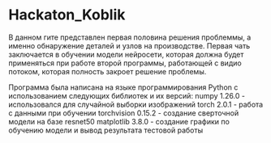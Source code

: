 # Hackaton_Koblik
В данном гите представлен первая половина решения проблеммы, а именно обнаружение деталей и узлов на производстве. 
Первая чать заключается в обучении модели нейросети, которая должна будет применяться при работе второй программы, работающей с видио потоком, которая полность закроет решение проблемы.

Программа была написана на языке программирования Python с использованием следующих библиотек и их версий:
numpy 1.26.0 - использовался для случайной выборки изображений
torch 2.0.1 - работа с данными при обучении
torchvision 0.15.2 - создание сверточной модели на базе resnet50
matplotlib 3.8.0 - создание графики по обучению модели и вывод результата тестовой работы
